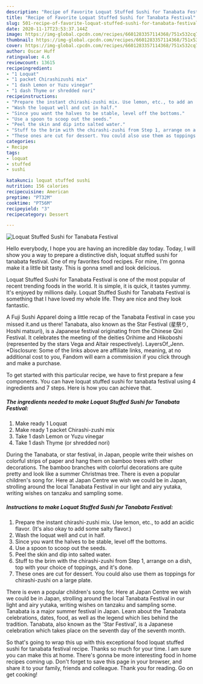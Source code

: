 ```yaml
---
description: "Recipe of Favorite Loquat Stuffed Sushi for Tanabata Festival"
title: "Recipe of Favorite Loquat Stuffed Sushi for Tanabata Festival"
slug: 501-recipe-of-favorite-loquat-stuffed-sushi-for-tanabata-festival
date: 2020-11-17T23:53:37.144Z
image: https://img-global.cpcdn.com/recipes/6601283357114368/751x532cq70/loquat-stuffed-sushi-for-tanabata-festival-recipe-main-photo.jpg
thumbnail: https://img-global.cpcdn.com/recipes/6601283357114368/751x532cq70/loquat-stuffed-sushi-for-tanabata-festival-recipe-main-photo.jpg
cover: https://img-global.cpcdn.com/recipes/6601283357114368/751x532cq70/loquat-stuffed-sushi-for-tanabata-festival-recipe-main-photo.jpg
author: Oscar Huff
ratingvalue: 4.6
reviewcount: 13615
recipeingredient:
- "1 Loquat"
- "1 packet Chirashizushi mix"
- "1 dash Lemon or Yuzu vinegar"
- "1 dash Thyme or shredded nori"
recipeinstructions:
- "Prepare the instant chirashi-zushi mix. Use lemon, etc., to add an  acidic flavor. (It&#39;s also okay to add some salty flavor.)"
- "Wash the loquat well and cut in half."
- "Since you want the halves to be stable, level off the bottoms."
- "Use a spoon to scoop out the seeds."
- "Peel the skin and dip into salted water."
- "Stuff to the brim with the chirashi-zushi from Step 1, arrange on a dish, top with your choice of toppings, and it&#39;s done."
- "These ones are cut for dessert. You could also use them as toppings for chirashi-zushi on a large plate."
categories:
- Recipe
tags:
- loquat
- stuffed
- sushi

katakunci: loquat stuffed sushi 
nutrition: 156 calories
recipecuisine: American
preptime: "PT32M"
cooktime: "PT56M"
recipeyield: "3"
recipecategory: Dessert

---
```



![Loquat Stuffed Sushi for Tanabata Festival](https://img-global.cpcdn.com/recipes/6601283357114368/751x532cq70/loquat-stuffed-sushi-for-tanabata-festival-recipe-main-photo.jpg)

Hello everybody, I hope you are having an incredible day today. Today, I will show you a way to prepare a distinctive dish, loquat stuffed sushi for tanabata festival. One of my favorites food recipes. For mine, I'm gonna make it a little bit tasty. This is gonna smell and look delicious.

Loquat Stuffed Sushi for Tanabata Festival is one of the most popular of recent trending foods in the world. It is simple, it is quick, it tastes yummy. It's enjoyed by millions daily. Loquat Stuffed Sushi for Tanabata Festival is something that I have loved my whole life. They are nice and they look fantastic.

A Fuji Sushi Apparel doing a little recap of the Tanabata Festival in case you missed it.and us there! Tanabata, also known as the Star Festival (星祭り, Hoshi matsuri), is a Japanese festival originating from the Chinese Qixi Festival. It celebrates the meeting of the deities Orihime and Hikoboshi (represented by the stars Vega and Altair respectively). LayersOf_Jenn. *Disclosure: Some of the links above are affiliate links, meaning, at no additional cost to you, Fandom will earn a commission if you click through and make a purchase.


To get started with this particular recipe, we have to first prepare a few components. You can have loquat stuffed sushi for tanabata festival using 4 ingredients and 7 steps. Here is how you can achieve that.

<!--inarticleads1-->

##### The ingredients needed to make Loquat Stuffed Sushi for Tanabata Festival:

1. Make ready 1 Loquat
1. Make ready 1 packet Chirashi-zushi mix
1. Take 1 dash Lemon or Yuzu vinegar
1. Take 1 dash Thyme (or shredded nori)


During the Tanabata, or star festival, in Japan, people write their wishes on colorful strips of paper and hang them on bamboo trees with other decorations. The bamboo branches with colorful decorations are quite pretty and look like a summer Christmas tree. There is even a popular children&#39;s song for. Here at Japan Centre we wish we could be in Japan, strolling around the local Tanabata Festival in our light and airy yutaka, writing wishes on tanzaku and sampling some. 

<!--inarticleads2-->

##### Instructions to make Loquat Stuffed Sushi for Tanabata Festival:

1. Prepare the instant chirashi-zushi mix. Use lemon, etc., to add an  acidic flavor. (It&#39;s also okay to add some salty flavor.)
1. Wash the loquat well and cut in half.
1. Since you want the halves to be stable, level off the bottoms.
1. Use a spoon to scoop out the seeds.
1. Peel the skin and dip into salted water.
1. Stuff to the brim with the chirashi-zushi from Step 1, arrange on a dish, top with your choice of toppings, and it&#39;s done.
1. These ones are cut for dessert. You could also use them as toppings for chirashi-zushi on a large plate.


There is even a popular children&#39;s song for. Here at Japan Centre we wish we could be in Japan, strolling around the local Tanabata Festival in our light and airy yutaka, writing wishes on tanzaku and sampling some. Tanabata is a major summer festival in Japan. Learn about the Tanabata celebrations, dates, food, as well as the legend which lies behind the tradition. Tanabata, also known as the &#39;Star Festival&#39;, is a Japanese celebration which takes place on the seventh day of the seventh month. 

So that's going to wrap this up with this exceptional food loquat stuffed sushi for tanabata festival recipe. Thanks so much for your time. I am sure you can make this at home. There's gonna be more interesting food in home recipes coming up. Don't forget to save this page in your browser, and share it to your family, friends and colleague. Thank you for reading. Go on get cooking!
